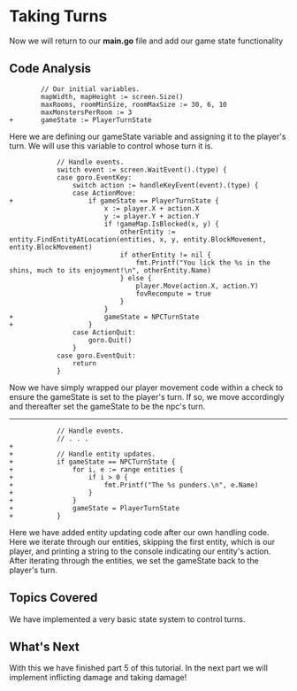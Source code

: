 # Taking Turns
Now we will return to our **main.go** file and add our game state functionality

## Code Analysis
```
		// Our initial variables.
		mapWidth, mapHeight := screen.Size()
		maxRooms, roomMinSize, roomMaxSize := 30, 6, 10
		maxMonstersPerRoom := 3
+		gameState := PlayerTurnState
```
Here we are defining our gameState variable and assigning it to the player's turn. We will use this variable to control whose turn it is.

```
			// Handle events.
			switch event := screen.WaitEvent().(type) {
			case goro.EventKey:
				switch action := handleKeyEvent(event).(type) {
				case ActionMove:
+					if gameState == PlayerTurnState {
						x := player.X + action.X
						y := player.Y + action.Y
						if !gameMap.IsBlocked(x, y) {
							otherEntity := entity.FindEntityAtLocation(entities, x, y, entity.BlockMovement, entity.BlockMovement)
							if otherEntity != nil {
								fmt.Printf("You lick the %s in the shins, much to its enjoyment!\n", otherEntity.Name)
							} else {
								player.Move(action.X, action.Y)
								fovRecompute = true
							}
						}
+						gameState = NPCTurnState
+					}
				case ActionQuit:
					goro.Quit()
				}
			case goro.EventQuit:
				return
			}

```
Now we have simply wrapped our player movement code within a check to ensure the gameState is set to the player's turn. If so, we move accordingly and thereafter set the gameState to be the npc's turn.

---
```
			// Handle events.
			// . . .
+
+			// Handle entity updates.
+			if gameState == NPCTurnState {
+				for i, e := range entities {
+					if i > 0 {
+						fmt.Printf("The %s punders.\n", e.Name)
+					}
+				}
+				gameState = PlayerTurnState
+			}
```
Here we have added entity updating code after our own handling code. Here we iterate through our entities, skipping the first entity, which is our player, and printing a string to the console indicating our entity's action. After iterating through the entities, we set the gameState back to the player's turn.

## Topics Covered
We have implemented a very basic state system to control turns.

## What's Next
With this we have finished part 5 of this tutorial. In the next part we will implement inflicting damage and taking damage!
